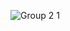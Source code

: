 ![Group 2 1](https://github.com/arshiasir/Warehousing-and-accounting/assets/98395557/bcc057d8-c78f-4db4-a22e-c2c2d8f2d2b6)
